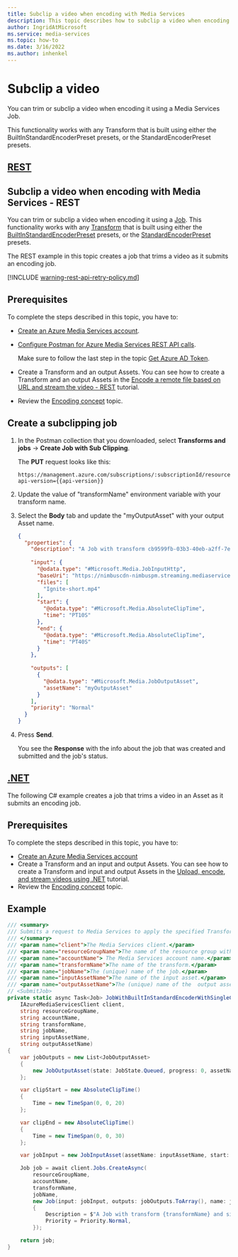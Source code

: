 ```yaml
---
title: Subclip a video when encoding with Media Services
description: This topic describes how to subclip a video when encoding with Azure Media Services.
author: IngridAtMicrosoft
ms.service: media-services
ms.topic: how-to
ms.date: 3/16/2022
ms.author: inhenkel
---
```


# Subclip a video

You can trim or subclip a video when encoding it using a Media Services Job. 

This functionality works with any Transform that is built using either the BuiltInStandardEncoderPreset presets, or the StandardEncoderPreset presets.

## [REST](#tab/rest/)

## Subclip a video when encoding with Media Services - REST

You can trim or subclip a video when encoding it using a [Job](/rest/api/media/jobs). This functionality works with any [Transform](/rest/api/media/transforms) that is built using either the [BuiltInStandardEncoderPreset](/rest/api/media/transforms/createorupdate#builtinstandardencoderpreset) presets, or the [StandardEncoderPreset](/rest/api/media/transforms/createorupdate#standardencoderpreset) presets. 

The REST example in this topic creates a job that trims a video as it submits an encoding job. 

[!INCLUDE [warning-rest-api-retry-policy.md](./includes/warning-rest-api-retry-policy.md)]

## Prerequisites

To complete the steps described in this topic, you have to:

- [Create an Azure Media Services account](./account-create-how-to.md).
- [Configure Postman for Azure Media Services REST API calls](setup-postman-rest-how-to.md).
    
    Make sure to follow the last step in the topic [Get Azure AD Token](setup-postman-rest-how-to.md#get-azure-ad-token). 
- Create a Transform and an output Assets. You can see how to create a Transform and an output Assets in the [Encode a remote file based on URL and stream the video - REST](stream-files-tutorial-with-rest.md) tutorial.
- Review the [Encoding concept](encode-concept.md) topic.

## Create a subclipping job

1. In the Postman collection that you downloaded, select **Transforms and jobs** -> **Create Job with Sub Clipping**.
    
    The **PUT** request looks like this:
    
    ```
    https://management.azure.com/subscriptions/:subscriptionId/resourceGroups/:resourceGroupName/providers/Microsoft.Media/mediaServices/:accountName/transforms/:transformName/jobs/:jobName?api-version={{api-version}}
    ```
1. Update the value of "transformName" environment variable with your transform name. 
1. Select the **Body** tab and update the "myOutputAsset" with your output Asset name.

    ```json
    {
      "properties": {
        "description": "A Job with transform cb9599fb-03b3-40eb-a2ff-7ea909f53735 and single clip.",
       
        "input": {
          "@odata.type": "#Microsoft.Media.JobInputHttp",
          "baseUri": "https://nimbuscdn-nimbuspm.streaming.mediaservices.windows.net/2b533311-b215-4409-80af-529c3e853622/",
          "files": [
            "Ignite-short.mp4"
          ],
          "start": {
            "@odata.type": "#Microsoft.Media.AbsoluteClipTime",
            "time": "PT10S"
          },
          "end": {
            "@odata.type": "#Microsoft.Media.AbsoluteClipTime",
            "time": "PT40S"
          }
        },
      
        "outputs": [
          {
            "@odata.type": "#Microsoft.Media.JobOutputAsset",
            "assetName": "myOutputAsset"
          }
        ],
        "priority": "Normal"
      }
    }
    ```
1. Press **Send**.

    You see the **Response** with the info about the job that was created and submitted and the job's status. 

## [.NET](#tab/net/)

The following C# example creates a job that trims a video in an Asset as it submits an encoding job. 

## Prerequisites

To complete the steps described in this topic, you have to:

- [Create an Azure Media Services account](./account-create-how-to.md)
- Create a Transform and an input and output Assets. You can see how to create a Transform and input and output Assets in the [Upload, encode, and stream videos using .NET](stream-files-tutorial-with-api.md) tutorial.
- Review the [Encoding concept](encode-concept.md) topic.

## Example

```csharp
/// <summary>
/// Submits a request to Media Services to apply the specified Transform to a given input video.
/// </summary>
/// <param name="client">The Media Services client.</param>
/// <param name="resourceGroupName">The name of the resource group within the Azure subscription.</param>
/// <param name="accountName"> The Media Services account name.</param>
/// <param name="transformName">The name of the transform.</param>
/// <param name="jobName">The (unique) name of the job.</param>
/// <param name="inputAssetName">The name of the input asset.</param>
/// <param name="outputAssetName">The (unique) name of the  output asset that will store the result of the encoding job. </param>
// <SubmitJob>
private static async Task<Job> JobWithBuiltInStandardEncoderWithSingleClipAsync(
    IAzureMediaServicesClient client,
    string resourceGroupName,
    string accountName,
    string transformName,
    string jobName,
    string inputAssetName,
    string outputAssetName)
{
    var jobOutputs = new List<JobOutputAsset>
    {
        new JobOutputAsset(state: JobState.Queued, progress: 0, assetName: outputAssetName)
    };

    var clipStart = new AbsoluteClipTime()
    {
        Time = new TimeSpan(0, 0, 20)
    };

    var clipEnd = new AbsoluteClipTime()
    {
        Time = new TimeSpan(0, 0, 30)
    };

    var jobInput = new JobInputAsset(assetName: inputAssetName, start: clipStart, end: clipEnd);

    Job job = await client.Jobs.CreateAsync(
        resourceGroupName,
        accountName,
        transformName,
        jobName,
        new Job(input: jobInput, outputs: jobOutputs.ToArray(), name: jobName)
        {
            Description = $"A Job with transform {transformName} and single clip.",
            Priority = Priority.Normal,
        });

    return job;
}

```
